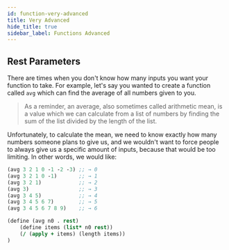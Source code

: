 ```yaml
---
id: function-very-advanced
title: Very Advanced
hide_title: true
sidebar_label: Functions Advanced
---
```


## Rest Parameters

There are times when you don't know how many inputs you want your function to
take. For example, let's say you wanted to create a function called `avg` 
which can find the average of all numbers given to you.

> As a reminder, an average, also sometimes called arithmetic mean, is a value 
> which we can calculate from a list of numbers by finding the sum of the list 
> divided by the length of the list.

Unfortunately, to calculate the mean, we need to know exactly how many numbers
someone plans to give us, and we wouldn't want to force people to always give us
a specific amount of inputs, because that would be too limiting. In other words,
we would like:

``` clojure
(avg 3 2 1 0 -1 -2 -3) ;; → 0 
(avg 3 2 1 0 -1)       ;; → 1
(avg 3 2 1)            ;; → 2
(avg 3)                ;; → 3
(avg 3 4 5)            ;; → 4
(avg 3 4 5 6 7)        ;; → 5
(avg 3 4 5 6 7 8 9)    ;; → 6
```

``` clojure
(define (avg n0 . rest)
    (define items (list* n0 rest))
    (/ (apply + items) (length items))
)
```
